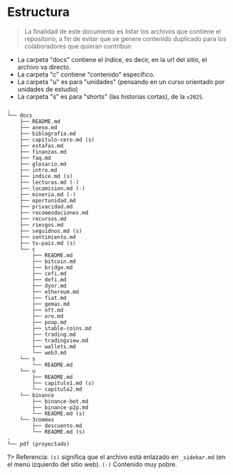 # Estructura

>La finalidad de este documento es listar los archivos que contiene el repositorio, a fin de evitar que se genere contenido duplicado para los colaboradores que quieran contribuir.

- La carpeta "docs" contiene el índice, es decir, en la url del sitio, el archivo va directo.
- La carpeta "c" contiene "contenido" específico.
- La carpeta "u" es para "unidades" (pensando en un curso orientado por unidades de estudio)
- La carpeta "s" es para "shorts" (las historias cortas), de la `v2025`.


```
.
└── docs
    ├── README.md
    ├── anexo.md
    ├── biblografia.md
    ├── capitulo-cero.md (s)
    ├── estafas.md 
    ├── finanzas.md
    ├── faq.md
    ├── glosario.md 
    ├── intro.md
    ├── indice.md (s)
    ├── lecturas.md (-)
    ├── locamision.md (-)
    ├── mineria.md (-)
    ├── oportunidad.md
    ├── privacidad.md
    ├── recomendaciones.md
    ├── recursos.md
    ├── riesgos.md
    ├── seguidnos.md (s)
    ├── sentimiento.md
    ├── tu-pais.md (s)
    └── c
        ├── README.md
        ├── bitcoin.md
        ├── bridge.md
        ├── cefi.md
        ├── defi.md
        ├── dyor.md
        ├── ethereum.md
        ├── fiat.md
        ├── gemas.md
        ├── nft.md
        ├── oro.md
        ├── poap.md
        ├── stable-coins.md
        ├── trading.md
        ├── tradingview.md
        ├── wallets.md
        └── web3.md
    └── s
        └── README.md
    └── u
        ├── README.md
        ├── capitulo1.md (s)
        └── capitulo2.md
    └── binance
        ├── binance-bot.md
        ├── binance-p2p.md
        └── README.md (s)
    └── 3commas
        ├── descuento.md
        └── README.md (s)
.
└── pdf (proyectado)

```

?> Referencia: `(s)` significa que el archivo está enlazado en `_sidebar.md` (en el menú izquierdo del sitio web). `(-)` Contenido muy pobre.
